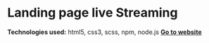 # Landing page live Streaming

**Technologies used:** html5, css3, scss, npm, node.js
**[Go to website](https://artishoc777.github.io/landing_live_streaming/)**
